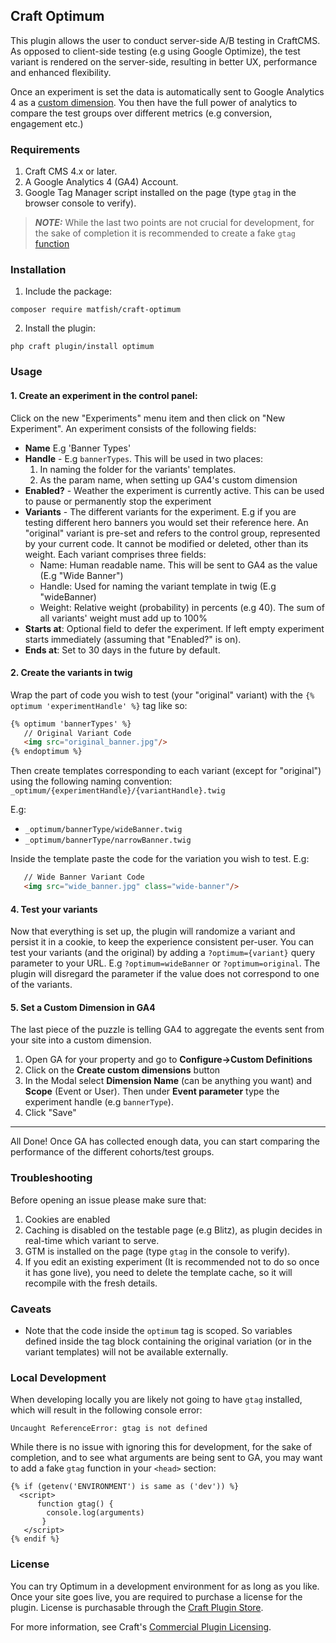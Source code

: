 ## Craft Optimum

This plugin allows the user to conduct server-side A/B testing in CraftCMS.
As opposed to client-side testing (e.g using Google Optimize), the test variant is rendered on the server-side, resulting in better UX, performance and enhanced flexibility.

Once an experiment is set the data is automatically sent to Google Analytics 4 as a [custom dimension](https://support.google.com/analytics/answer/10075209).
You then have the full power of analytics to compare the test groups over different metrics (e.g conversion, engagement etc.)

### Requirements

1. Craft CMS 4.x or later.
2. A Google Analytics 4 (GA4) Account. 
3. Google Tag Manager script installed on the page (type `gtag` in the browser console to verify).

> **_NOTE:_** While the last two points are not crucial for development, for the sake of completion it is recommended to create a fake `gtag` [function](#local-development) 
### Installation

1. Include the package:

```
composer require matfish/craft-optimum
```

2. Install the plugin:

```
php craft plugin/install optimum
```
### Usage

#### 1. Create an experiment in the control panel:
Click on the new "Experiments" menu item and then click on "New Experiment".
An experiment consists of the following fields:
- **Name** E.g 'Banner Types'
- **Handle** - E.g `bannerTypes`.  This will be used in two places:
  1. In naming the folder for the variants' templates.
  2. As the param name, when setting up GA4's custom dimension 
- **Enabled?** - Weather the experiment is currently active. This can be used to pause or permanently stop the experiment
- **Variants** - The different variants for the experiment. E.g if you are testing different hero banners you would set their reference here. An "original" variant is pre-set and refers to the control group, represented by your current code. It cannot be modified or deleted, other than its weight.
    Each variant comprises three fields:
  - Name: Human readable name. This will be sent to GA4 as the value (E.g "Wide Banner")
  - Handle: Used for naming the variant template in twig (E.g "wideBanner)
  - Weight: Relative weight (probability) in percents (e.g 40). The sum of all variants' weight must add up to 100%
- **Starts at**: Optional field to defer the experiment. If left empty experiment starts immediately (assuming that "Enabled?" is on).
- **Ends at**: Set to 30 days in the future by default.
#### 2. Create the variants in twig
Wrap the part of code you wish to test (your "original" variant) with the `{% optimum 'experimentHandle' %}` tag like so:

```html
{% optimum 'bannerTypes' %}
   // Original Variant Code
   <img src="original_banner.jpg"/>  
{% endoptimum %}
```
Then create templates corresponding to each variant (except for "original") using the following naming convention:
`_optimum/{experimentHandle}/{variantHandle}.twig`

E.g:
 - `_optimum/bannerType/wideBanner.twig`
 - `_optimum/bannerType/narrowBanner.twig`

Inside the template paste the code for the variation you wish to test. E.g:
```html
   // Wide Banner Variant Code
   <img src="wide_banner.jpg" class="wide-banner"/>  
```

#### 4. Test your variants
Now that everything is set up, the plugin will randomize a variant and persist it in a cookie, to keep the experience consistent per-user.
You can test your variants (and the original) by adding a `?optimum={variant}` query parameter to your URL.
E.g `?optimum=wideBanner` or `?optimum=original`. The plugin will disregard the parameter if the value does not correspond to one of the variants.

#### 5. Set a Custom Dimension in GA4
The last piece of the puzzle is telling GA4 to aggregate the events sent from your site into a custom dimension.
1. Open GA for your property and go to **Configure->Custom Definitions**
2. Click on the **Create custom dimensions** button
3. In the Modal select **Dimension Name** (can be anything you want) and **Scope** (Event or User). Then under **Event parameter** type the experiment handle (e.g `bannerType`).
4. Click "Save"

------
All Done! Once GA has collected enough data, you can start comparing the performance of the different cohorts/test groups.

### Troubleshooting
Before opening an issue please make sure that:
1. Cookies are enabled 
2. Caching is disabled on the testable page (e.g Blitz), as plugin decides in real-time which variant to serve.
3. GTM is installed on the page (type `gtag` in the console to verify).
4. If you edit an existing experiment (It is recommended not to do so once it has gone live), you need to delete the template cache, so it will recompile with the fresh details.
### Caveats

- Note that the code inside the `optimum` tag is scoped. So variables defined inside the tag block containing the original variation (or in the variant templates) will not be available externally.

### Local Development
When developing locally you are likely not going to have `gtag` installed, which will result in the following console error:
```
Uncaught ReferenceError: gtag is not defined
```

While there is no issue with ignoring this for development, for the sake of completion, and to see what arguments are being sent to GA, you may want to add a fake `gtag` function in your `<head>` section:
```twig  
{% if (getenv('ENVIRONMENT') is same as ('dev')) %}
  <script>
      function gtag() {
        console.log(arguments)
       }
   </script>
{% endif %}
```
### License

You can try Optimum in a development environment for as long as you like. Once your site goes live, you are
required to purchase a license for the plugin. License is purchasable through the [Craft Plugin Store](https://plugins.craftcms.com/optimum).

For more information, see Craft's [Commercial Plugin Licensing](https://craftcms.com/docs/4.x/plugins.html#commercial-plugin-licensing).
